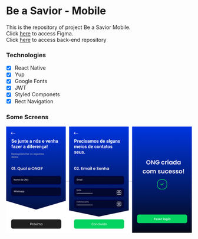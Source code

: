 # Be a Savior - Mobile

This is the repository of project Be a Savior Mobile.  
Click [here](https://www.figma.com/file/gCI9SPrN1WMvo2WkqN0DFY/Be-a-Savior?t=3TkE4U8GDea94UD6-0) to access Figma.  
Click [here](https://github.com/hallexcosta/be-a-savior) to access back-end repository

### Technologies

- [x] React Native
- [x] Yup
- [x] Google Fonts
- [x] JWT
- [x] Styled Componets
- [x] Rect Navigation

### Some Screens

![](./docs/images/telas.png)
